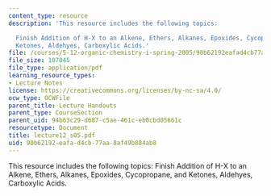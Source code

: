 ```yaml
---
content_type: resource
description: 'This resource includes the following topics:

  Finish Addition of H-X to an Alkene, Ethers, Alkanes, Epoxides, Cycopropane, and
  Ketones, Aldehyes, Carboxylic Acids.'
file: /courses/5-12-organic-chemistry-i-spring-2005/90b62192eafad4cb77aa8af49b884ab8_lecture12_s05.pdf
file_size: 107045
file_type: application/pdf
learning_resource_types:
- Lecture Notes
license: https://creativecommons.org/licenses/by-nc-sa/4.0/
ocw_type: OCWFile
parent_title: Lecture Handouts
parent_type: CourseSection
parent_uid: 94b63c29-d687-c5ae-461c-eb0cbd05661c
resourcetype: Document
title: lecture12_s05.pdf
uid: 90b62192-eafa-d4cb-77aa-8af49b884ab8
---
```

This resource includes the following topics:
Finish Addition of H-X to an Alkene, Ethers, Alkanes, Epoxides, Cycopropane, and Ketones, Aldehyes, Carboxylic Acids.
